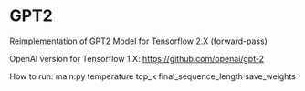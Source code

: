 # GPT2

Reimplementation of GPT2 Model for Tensorflow 2.X (forward-pass)

OpenAI version for Tensorflow 1.X: https://github.com/openai/gpt-2

How to run: main.py temperature top_k final_sequence_length save_weights
